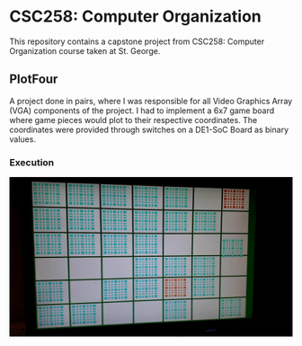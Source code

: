 # CSC258: Computer Organization

This repository contains a capstone project from CSC258: Computer Organization course taken at St. George.

## PlotFour
A project done in pairs, where I was responsible for all Video Graphics Array (VGA) components of the project. I had to implement a 6x7 game board where game pieces would plot to their respective coordinates. The coordinates were provided through switches on a DE1-SoC Board as binary values.

### Execution
![PlotFour](PlotFour/plotFour.jpg)
